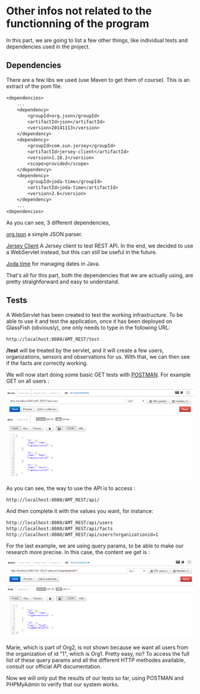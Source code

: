 # Other infos not related to the functionning of the program #

In this part, we are going to list a few other things, like individual tests and dependencies used in the project.
## Dependencies ##

There are a few libs we used (use Maven to get them of course). This is an extract of the pom file.

	<dependencies>
		...
    	<dependency>
            <groupId>org.json</groupId>
            <artifactId>json</artifactId>
            <version>20141113</version>
        </dependency>
        <dependency>
            <groupId>com.sun.jersey</groupId>
            <artifactId>jersey-client</artifactId>
            <version>1.18.2</version>
            <scope>provided</scope>
        </dependency>
        <dependency>
            <groupId>joda-time</groupId>
            <artifactId>joda-time</artifactId>
            <version>2.6</version>
        </dependency>
		...
	<dependencies>
		

As you can see, 3 different dependencies, 

[org.json](http://mvnrepository.com/artifact/org.json/json/20141113) a simple JSON parser.

[Jersey Client](http://mvnrepository.com/artifact/com.sun.jersey/jersey-client) A Jersey client to test REST API. In the end, we decided to use a WebServlet instead, but this can still be useful in the future.

[Joda time](http://mvnrepository.com/artifact/joda-time/joda-time) for managing dates in Java.

That's all for this part, both the dependencies that we are actually using, are pretty straighforward and easy to understand.

## Tests ##

A WebServlet has been created to test the working infrastructure. To be able to use it and test the application, once it has been deployed on GlassFish (obviously), one only needs to type in the following URL:

    http://localhost:8080/AMT_REST/test

**/test** will be treated by the servlet, and it will create a few users, organizations, sensors and observations for us. With that, we can then see if the facts are correctly working.

We will now start doing some basic GET tests with [POSTMAN](https://chrome.google.com/webstore/detail/postman-rest-client/fdmmgilgnpjigdojojpjoooidkmcomcm). For example GET on all users :

    
![GET USERS](./images/GET_Users.png "GET USERS")

As you can see, the way to use the API is to access : 

	http://localhost:8080/AMT_REST/api/

And then complete it with the values you want, for instance:

	http://localhost:8080/AMT_REST/api/users
	http://localhost:8080/AMT_REST/api/facts
	http://localhost:8080/AMT_REST/api/users?organizationid=1

For the last example, we are using query params, to be able to make our research more precise. In this case, the content we get is : 

![GET USERS](./images/GET_Users_ORG1.png "GET USERS")

Marie, which is part of Org2, is not shown because we want all users from the organization of id "1", which is Org1. Pretty easy, no? To access the full list of these query params and all the different HTTP methodes available, consult our official API documentation.

Now we will only put the results of our tests so far, using POSTMAN and PHPMyAdmin to verify that our system works.
